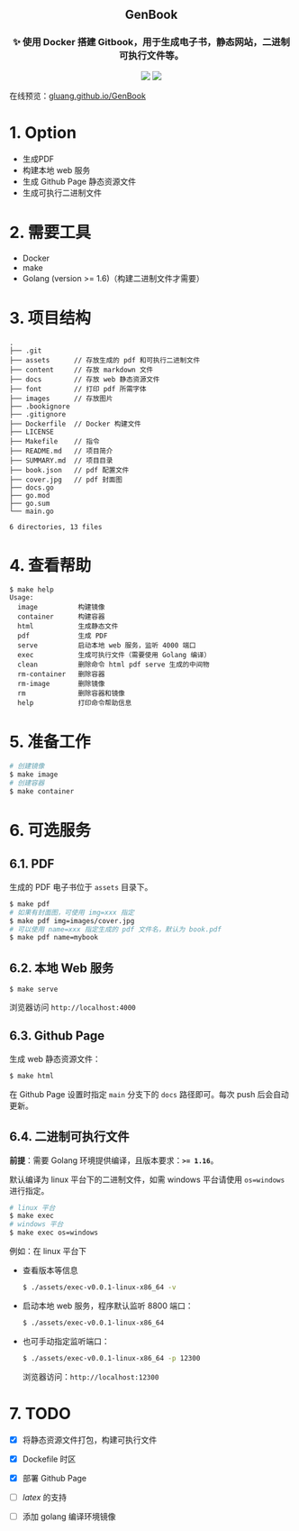 <div align=center><h2>GenBook</h2></div>

<div align=center><h3>✨ 使用 Docker 搭建 Gitbook，用于生成电子书，静态网站，二进制可执行文件等。</h3></div>

<div align=center><img src="https://img.shields.io/badge/license-MIT-blue"/> <img src="https://img.shields.io/badge/docker%20build-passing-green"/></div>

在线预览：[gluang.github.io/GenBook](https://gluang.github.io/GenBook/)

# 1. Option
* 生成PDF
* 构建本地 web 服务
* 生成 Github Page 静态资源文件
* 生成可执行二进制文件

# 2. 需要工具
* Docker
* make
* Golang (version >= 1.6)（构建二进制文件才需要）


# 3. 项目结构

```
.
├── .git
├── assets      // 存放生成的 pdf 和可执行二进制文件
├── content     // 存放 markdown 文件
├── docs        // 存放 web 静态资源文件
├── font        // 打印 pdf 所需字体
├── images      // 存放图片
├── .bookignore
├── .gitignore
├── Dockerfile  // Docker 构建文件
├── LICENSE
├── Makefile    // 指令
├── README.md   // 项目简介
├── SUMMARY.md  // 项目目录
├── book.json   // pdf 配置文件
├── cover.jpg   // pdf 封面图
├── docs.go
├── go.mod
├── go.sum
└── main.go

6 directories, 13 files
```

# 4. 查看帮助

```
$ make help
Usage:
  image          构建镜像
  container      构建容器
  html           生成静态文件
  pdf            生成 PDF
  serve          启动本地 web 服务，监听 4000 端口
  exec           生成可执行文件（需要使用 Golang 编译）
  clean          删除命令 html pdf serve 生成的中间物
  rm-container   删除容器
  rm-image       删除镜像
  rm             删除容器和镜像
  help           打印命令帮助信息
```

# 5. 准备工作

```bash
# 创建镜像
$ make image
# 创建容器
$ make container
```

# 6. 可选服务
## 6.1. PDF 
生成的 PDF 电子书位于 `assets` 目录下。

```bash
$ make pdf 
# 如果有封面图，可使用 img=xxx 指定
$ make pdf img=images/cover.jpg
# 可以使用 name=xxx 指定生成的 pdf 文件名，默认为 book.pdf
$ make pdf name=mybook
```

## 6.2. 本地 Web 服务

```
$ make serve
```

浏览器访问 `http://localhost:4000`


## 6.3. Github Page
生成 web 静态资源文件：

```bash
$ make html
```

在 Github Page 设置时指定 `main` 分支下的 `docs` 路径即可。每次 push 后会自动更新。

## 6.4. 二进制可执行文件
**前提**：需要 Golang 环境提供编译，且版本要求：**`>= 1.16`**。

默认编译为 linux 平台下的二进制文件，如需 windows 平台请使用 `os=windows` 进行指定。

```bash
# linux 平台
$ make exec
# windows 平台
$ make exec os=windows
```

例如：在 linux 平台下
* 查看版本等信息

    ```bash
    $ ./assets/exec-v0.0.1-linux-x86_64 -v
    ```

* 启动本地 web 服务，程序默认监听 8800 端口：

    ```bash
    $ ./assets/exec-v0.0.1-linux-x86_64
    ```

* 也可手动指定监听端口：

    ```bash
    $ ./assets/exec-v0.0.1-linux-x86_64 -p 12300
    ```

    浏览器访问：`http://localhost:12300`

# 7. TODO
- [x] 将静态资源文件打包，构建可执行文件
- [x] Dockefile 时区
- [x] 部署 Github Page
- [ ] $latex$ 的支持
- [ ] 添加 golang 编译环境镜像

